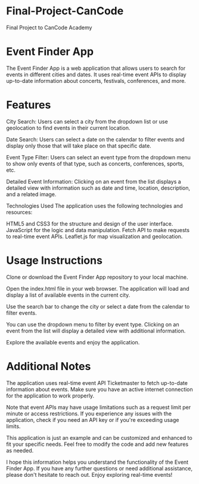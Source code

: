 # Final-Project-CanCode
Final Project to CanCode Academy


# Event Finder App
The Event Finder App is a web application that allows users to search for events in different cities and dates. It uses real-time event APIs to display up-to-date information about concerts, festivals, conferences, and more.


# Features
City Search: Users can select a city from the dropdown list or use geolocation to find events in their current location.

Date Search: Users can select a date on the calendar to filter events and display only those that will take place on that specific date.

Event Type Filter: Users can select an event type from the dropdown menu to show only events of that type, such as concerts, conferences, sports, etc.

Detailed Event Information: Clicking on an event from the list displays a detailed view with information such as date and time, location, description, and a related image.

Technologies Used
The application uses the following technologies and resources:

HTML5 and CSS3 for the structure and design of the user interface.
JavaScript for the logic and data manipulation.
Fetch API to make requests to real-time event APIs.
Leaflet.js for map visualization and geolocation.


# Usage Instructions
Clone or download the Event Finder App repository to your local machine.

Open the index.html file in your web browser.
The application will load and display a list of available events in the current city.

Use the search bar to change the city or select a date from the calendar to filter events.

You can use the dropdown menu to filter by event type.
Clicking on an event from the list will display a detailed view with additional information.

Explore the available events and enjoy the application.


# Additional Notes

The application uses real-time event API Ticketmaster to fetch up-to-date information about events. Make sure you have an active internet connection for the application to work properly.

Note that event APIs may have usage limitations such as a request limit per minute or access restrictions. If you experience any issues with the application, check if you need an API key or if you're exceeding usage limits.

This application is just an example and can be customized and enhanced to fit your specific needs. Feel free to modify the code and add new features as needed.

I hope this information helps you understand the functionality of the Event Finder App. If you have any further questions or need additional assistance, please don't hesitate to reach out. Enjoy exploring real-time events!